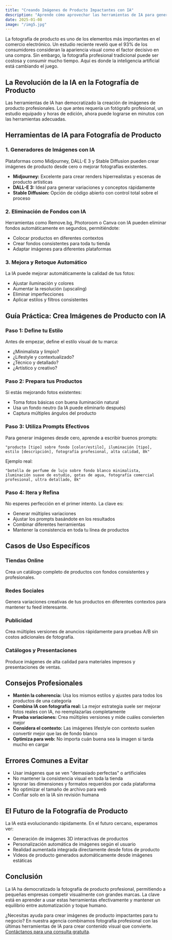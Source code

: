 ```yaml
---
title: "Creando Imágenes de Producto Impactantes con IA"
description: "Aprende cómo aprovechar las herramientas de IA para generar fotografía de producto profesional que convierte visitantes en clientes."
date: 2025-01-08
image: "/img5.jpg"
---
```


La fotografía de producto es uno de los elementos más importantes en el comercio electrónico. Un estudio reciente reveló que el 93% de los consumidores consideran la apariencia visual como el factor decisivo en una compra. Sin embargo, la fotografía profesional tradicional puede ser costosa y consumir mucho tiempo. Aquí es donde la inteligencia artificial está cambiando el juego.

## La Revolución de la IA en la Fotografía de Producto

Las herramientas de IA han democratizado la creación de imágenes de producto profesionales. Lo que antes requería un fotógrafo profesional, un estudio equipado y horas de edición, ahora puede lograrse en minutos con las herramientas adecuadas.

## Herramientas de IA para Fotografía de Producto

### 1. Generadores de Imágenes con IA

Plataformas como Midjourney, DALL-E 3 y Stable Diffusion pueden crear imágenes de producto desde cero o mejorar fotografías existentes.

- **Midjourney:** Excelente para crear renders hiperrealistas y escenas de producto artísticas
- **DALL-E 3:** Ideal para generar variaciones y conceptos rápidamente
- **Stable Diffusion:** Opción de código abierto con control total sobre el proceso

### 2. Eliminación de Fondos con IA

Herramientas como Remove.bg, Photoroom o Canva con IA pueden eliminar fondos automáticamente en segundos, permitiéndote:

- Colocar productos en diferentes contextos
- Crear fondos consistentes para toda tu tienda
- Adaptar imágenes para diferentes plataformas

### 3. Mejora y Retoque Automático

La IA puede mejorar automáticamente la calidad de tus fotos:

- Ajustar iluminación y colores
- Aumentar la resolución (upscaling)
- Eliminar imperfecciones
- Aplicar estilos y filtros consistentes

## Guía Práctica: Crea Imágenes de Producto con IA

### Paso 1: Define tu Estilo

Antes de empezar, define el estilo visual de tu marca:

- ¿Minimalista y limpio?
- ¿Lifestyle y contextualizado?
- ¿Técnico y detallado?
- ¿Artístico y creativo?

### Paso 2: Prepara tus Productos

Si estás mejorando fotos existentes:

- Toma fotos básicas con buena iluminación natural
- Usa un fondo neutro (la IA puede eliminarlo después)
- Captura múltiples ángulos del producto

### Paso 3: Utiliza Prompts Efectivos

Para generar imágenes desde cero, aprende a escribir buenos prompts:

```
"producto [tipo] sobre fondo [color/estilo], iluminación [tipo], estilo [descripción], fotografía profesional, alta calidad, 8k"
```

Ejemplo real:

```
"botella de perfume de lujo sobre fondo blanco minimalista, iluminación suave de estudio, gotas de agua, fotografía comercial profesional, ultra detallado, 8k"
```

### Paso 4: Itera y Refina

No esperes perfección en el primer intento. La clave es:

- Generar múltiples variaciones
- Ajustar los prompts basándote en los resultados
- Combinar diferentes herramientas
- Mantener la consistencia en toda tu línea de productos

## Casos de Uso Específicos

### Tiendas Online

Crea un catálogo completo de productos con fondos consistentes y profesionales.

### Redes Sociales

Genera variaciones creativas de tus productos en diferentes contextos para mantener tu feed interesante.

### Publicidad

Crea múltiples versiones de anuncios rápidamente para pruebas A/B sin costos adicionales de fotografía.

### Catálogos y Presentaciones

Produce imágenes de alta calidad para materiales impresos y presentaciones de ventas.

## Consejos Profesionales

- **Mantén la coherencia:** Usa los mismos estilos y ajustes para todos los productos de una categoría
- **Combina IA con fotografía real:** La mejor estrategia suele ser mejorar fotos reales con IA, no reemplazarlas completamente
- **Prueba variaciones:** Crea múltiples versiones y mide cuáles convierten mejor
- **Considera el contexto:** Las imágenes lifestyle con contexto suelen convertir mejor que las de fondo blanco
- **Optimiza para web:** No importa cuán buena sea la imagen si tarda mucho en cargar

## Errores Comunes a Evitar

- Usar imágenes que se ven "demasiado perfectas" o artificiales
- No mantener la consistencia visual en toda la tienda
- Ignorar las dimensiones y formatos requeridos por cada plataforma
- No optimizar el tamaño de archivo para web
- Confiar solo en la IA sin revisión humana

## El Futuro de la Fotografía de Producto

La IA está evolucionando rápidamente. En el futuro cercano, esperamos ver:

- Generación de imágenes 3D interactivas de productos
- Personalización automática de imágenes según el usuario
- Realidad aumentada integrada directamente desde fotos de producto
- Videos de producto generados automáticamente desde imágenes estáticas

## Conclusión

La IA ha democratizado la fotografía de producto profesional, permitiendo a pequeñas empresas competir visualmente con grandes marcas. La clave está en aprender a usar estas herramientas efectivamente y mantener un equilibrio entre automatización y toque humano.

¿Necesitas ayuda para crear imágenes de producto impactantes para tu negocio? En nuestra agencia combinamos fotografía profesional con las últimas herramientas de IA para crear contenido visual que convierte. [Contáctanos para una consulta gratuita](/#contact).
